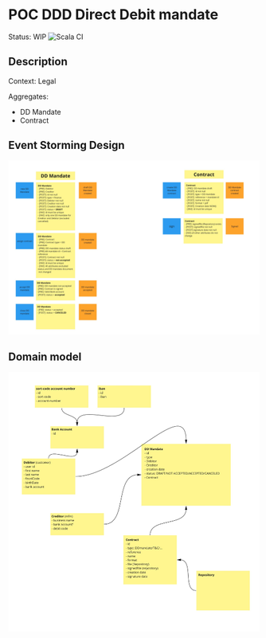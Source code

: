 # POC DDD Direct Debit mandate
Status: WIP
![Scala CI](https://github.com/abaddon/POC_DDD_ddmandate/workflows/Scala%20CI/badge.svg)

## Description
Context: Legal

Aggregates: 
- DD Mandate
- Contract

## Event Storming Design
![alt text](./docs/AggregateDefinition.jpg)

## Domain model
![alt text](./docs/DomainModel.jpg)
